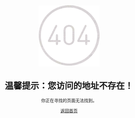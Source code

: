 <div id="wrapper" style="text-align: center;margin: 100px auto;width: 594px;">
    <a href="/">
        <img class="fade" src="/res/img/404.png">
    </a>
    <div>
        <h1 class="fade" style="opacity: 1;">温馨提示：您访问的地址不存在！</h1>
        <p class="fade" style="opacity: 1;">你正在寻找的页面无法找到。</p>
        <p class="fade" style="opacity: 1;">
            <a class="link" href="/">返回首页</a>
        </p>
    </div>
</div>